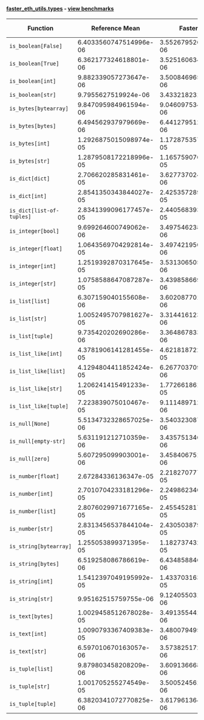 #### [faster_eth_utils.types](https://github.com/BobTheBuidler/faster-eth-utils/blob/pin-eth-utils/faster_eth_utils/types.py) - [view benchmarks](https://github.com/BobTheBuidler/faster-eth-utils/blob/pin-eth-utils/benchmarks/test_types_benchmarks.py)

| Function | Reference Mean | Faster Mean | % Change | Speedup (%) | x Faster | Faster |
|----------|---------------|-------------|----------|-------------|----------|--------|
| `is_boolean[False]` | 6.4033560747514996e-06 | 3.5526795262163927e-06 | 44.52% | 80.24% | 1.80x | ✅ |
| `is_boolean[True]` | 6.362177324618801e-06 | 3.525160634909163e-06 | 44.59% | 80.48% | 1.80x | ✅ |
| `is_boolean[int]` | 9.882339057273647e-06 | 3.5008469655652535e-06 | 64.57% | 182.28% | 2.82x | ✅ |
| `is_boolean[str]` | 9.7955627519924e-06 | 3.43321823100795e-06 | 64.95% | 185.32% | 2.85x | ✅ |
| `is_bytes[bytearray]` | 9.847095984961594e-06 | 9.046097534367987e-06 | 8.13% | 8.85% | 1.09x | ✅ |
| `is_bytes[bytes]` | 6.494562937979669e-06 | 6.4412795122743775e-06 | 0.82% | 0.83% | 1.01x | ✅ |
| `is_bytes[int]` | 1.2926875015098974e-05 | 1.1728753576408553e-05 | 9.27% | 10.22% | 1.10x | ✅ |
| `is_bytes[str]` | 1.2879508172218996e-05 | 1.1657590761606032e-05 | 9.49% | 10.48% | 1.10x | ✅ |
| `is_dict[dict]` | 2.706620285831461e-05 | 3.6277370244475807e-06 | 86.60% | 646.09% | 7.46x | ✅ |
| `is_dict[int]` | 2.8541350343844027e-05 | 2.4253572890015164e-05 | 15.02% | 17.68% | 1.18x | ✅ |
| `is_dict[list-of-tuples]` | 2.8341399096177457e-05 | 2.4405683934648994e-05 | 13.89% | 16.13% | 1.16x | ✅ |
| `is_integer[bool]` | 9.699264600749062e-06 | 3.4975462387576284e-06 | 63.94% | 177.32% | 2.77x | ✅ |
| `is_integer[float]` | 1.0643569704292814e-05 | 3.497421950633525e-06 | 67.14% | 204.33% | 3.04x | ✅ |
| `is_integer[int]` | 1.2519392870317645e-05 | 3.5313065054893667e-06 | 71.79% | 254.53% | 3.55x | ✅ |
| `is_integer[str]` | 1.0758588647087287e-05 | 3.4398586693645136e-06 | 68.03% | 212.76% | 3.13x | ✅ |
| `is_list[list]` | 6.307159040155608e-06 | 3.602087701405249e-06 | 42.89% | 75.10% | 1.75x | ✅ |
| `is_list[str]` | 1.0052495707981627e-05 | 3.3144161237667204e-06 | 67.03% | 203.30% | 3.03x | ✅ |
| `is_list[tuple]` | 9.735420202690286e-06 | 3.3648678332222054e-06 | 65.44% | 189.33% | 2.89x | ✅ |
| `is_list_like[int]` | 4.3781906141281455e-05 | 4.621818722100281e-05 | -5.56% | -5.27% | 0.95x | ❌ |
| `is_list_like[list]` | 4.1294804411852424e-05 | 6.267703709619228e-06 | 84.82% | 558.85% | 6.59x | ✅ |
| `is_list_like[str]` | 1.206241415491233e-05 | 1.772661861990568e-05 | -46.96% | -31.95% | 0.68x | ❌ |
| `is_list_like[tuple]` | 7.223839075010467e-05 | 9.111489712988187e-06 | 87.39% | 692.83% | 7.93x | ✅ |
| `is_null[None]` | 5.5134732328657025e-06 | 3.5403230875494735e-06 | 35.79% | 55.73% | 1.56x | ✅ |
| `is_null[empty-str]` | 5.631191212710359e-06 | 3.4357513468185655e-06 | 38.99% | 63.90% | 1.64x | ✅ |
| `is_null[zero]` | 5.607295099903001e-06 | 3.4584067515506204e-06 | 38.32% | 62.14% | 1.62x | ✅ |
| `is_number[float]` | 2.67284336136347e-05 | 2.218270777796846e-05 | 17.01% | 20.49% | 1.20x | ✅ |
| `is_number[int]` | 2.7010704233181296e-05 | 2.249862340974921e-05 | 16.70% | 20.05% | 1.20x | ✅ |
| `is_number[list]` | 2.8076029971677165e-05 | 2.4554528171225837e-05 | 12.54% | 14.34% | 1.14x | ✅ |
| `is_number[str]` | 2.8313456537844104e-05 | 2.4305038795498347e-05 | 14.16% | 16.49% | 1.16x | ✅ |
| `is_string[bytearray]` | 1.255053899371395e-05 | 1.1827374328838932e-05 | 5.76% | 6.11% | 1.06x | ✅ |
| `is_string[bytes]` | 6.519258086786619e-06 | 6.434858846010159e-06 | 1.29% | 1.31% | 1.01x | ✅ |
| `is_string[int]` | 1.5412397049195992e-05 | 1.4337031638368164e-05 | 6.98% | 7.50% | 1.08x | ✅ |
| `is_string[str]` | 9.95162515759755e-06 | 9.124055031496778e-06 | 8.32% | 9.07% | 1.09x | ✅ |
| `is_text[bytes]` | 1.0029458512678028e-05 | 3.491355441375284e-06 | 65.19% | 187.27% | 2.87x | ✅ |
| `is_text[int]` | 1.0090793367409383e-05 | 3.480079495398873e-06 | 65.51% | 189.96% | 2.90x | ✅ |
| `is_text[str]` | 6.597010670163057e-06 | 3.573825172830941e-06 | 45.83% | 84.59% | 1.85x | ✅ |
| `is_tuple[list]` | 9.879803458208209e-06 | 3.609136668093892e-06 | 63.47% | 173.74% | 2.74x | ✅ |
| `is_tuple[str]` | 1.001705255274549e-05 | 3.500524561712778e-06 | 65.05% | 186.16% | 2.86x | ✅ |
| `is_tuple[tuple]` | 6.3820341072770825e-06 | 3.6179613643668923e-06 | 43.31% | 76.40% | 1.76x | ✅ |
